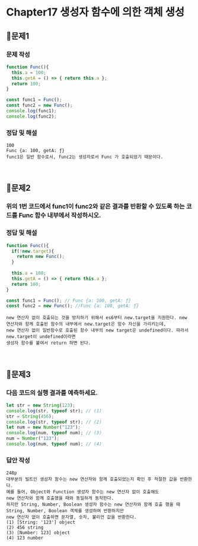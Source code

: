 # Chapter17 생성자 함수에 의한 객체 생성
## 📌문제1
### 문제 작성
```js
function Func(){
  this.a = 100;
  this.getA = () => { return this.a };
  return 100;
}

const func1 = Func();
const func2 = new Func();
console.log(func1);
console.log(func2);

```
### 정답 및 해설
```
100
Func {a: 100, getA: ƒ}
func1은 일반 함수로서, func2는 생성자로서 Func 가 호출되었기 때문이다.
```

<br>

## 📌문제2
### 위의 1번 코드에서 func1이 func2와 같은 결과를 반환할 수 있도록 하는 코드를 Func 함수 내부에서 작성하시오.

### 정답 및 해설
```js
function Func(){
  if(!new.target){
    return new Func();
  }
  
  this.a = 100;
  this.getA = () => { return this.a };
  return 100;
}

const func1 = Func(); // Func {a: 100, getA: ƒ}
const func2 = new Func(); //Func {a: 100, getA: ƒ}
```
```
new 연산자 없이 호출되는 것을 방지하기 위해서 es6부터 new.target을 지원한다. new 연산자와 함께 호출된 함수의 내부에서 new.target은 함수 자신을 가리키는데,
new 연산자 없이 일반함수로 호출된 함수 내부의 new target은 undefined이다. 따라서 new.target이 undefined이라면
생성자 함수를 붙여서 return 하면 된다. 
```
<br>

## 📌문제3

### 다음 코드의 실행 결과를 예측하세요.

```js
let str = new String(123);
console.log(str, typeof str); // (1)
str = String(456);
console.log(str, typeof str); // (2)
let num = new Number("123");
console.log(num, typeof num); // (3)
num = Number("123");
console.log(num, typeof num); // (4)
```

### 답안 작성

```
248p
대부분의 빌트인 생성자 함수는 new 연산자와 함께 호출되었는지 확인 후 적절한 값을 반환한다.
예를 들어, Object와 Function 생성자 함수는 new 연산자 없이 호출해도
new 연산자와 함께 호출했을 때와 동일하게 동작한다.
하지만 String, Number, Boolean 생성자 함수는 new 연산자와 함께 호출 했을 때
String, Number, Boolean 객체를 생성하여 반환하지만
new 연산자 없이 호출하면 문자열, 숫자, 불리언 값을 반환한다.
(1) [String: '123'] object
(2) 456 string
(3) [Number: 123] object
(4) 123 number
```

<br>
